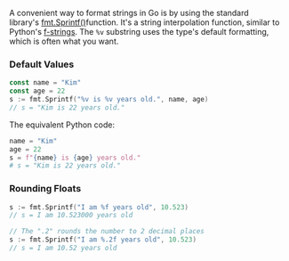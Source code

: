 A convenient way to format strings in Go is by using the standard library's [fmt.Sprintf()](https://pkg.go.dev/fmt#example-Sprintf)function. It's a string interpolation function, similar to Python's [f-strings](https://docs.python.org/3/reference/lexical_analysis.html#f-strings). The `%v` substring uses the type's default formatting, which is often what you want.

### Default Values

```go
const name = "Kim"
const age = 22
s := fmt.Sprintf("%v is %v years old.", name, age)
// s = "Kim is 22 years old."
```

The equivalent Python code:

```python
name = "Kim"
age = 22
s = f"{name} is {age} years old."
# s = "Kim is 22 years old."
```

### Rounding Floats

```go
s := fmt.Sprintf("I am %f years old", 10.523)
// s = I am 10.523000 years old

// The ".2" rounds the number to 2 decimal places
s := fmt.Sprintf("I am %.2f years old", 10.523)
// s = I am 10.52 years old
```